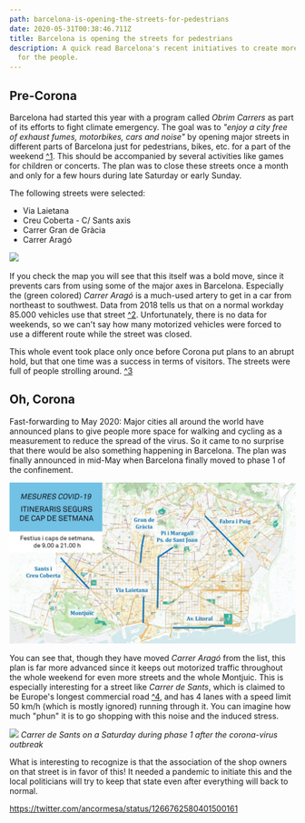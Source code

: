 ```yaml
---
path: barcelona-is-opening-the-streets-for-pedestrians
date: 2020-05-31T00:38:46.711Z
title: Barcelona is opening the streets for pedestrians
description: A quick read Barcelona's recent initiatives to create more space
  for the people.
---
```

## Pre-Corona

Barcelona had started this year with a program called *Obrim Carrers* as part of its efforts to fight climate emergency. The goal was to *"enjoy a city free of exhaust fumes, motorbikes, cars and noise"* by opening major streets in different parts of Barcelona just for pedestrians, bikes, etc. for a part of the weekend [^1](https://www.barcelona.cat/obrimcarrers/en). This should be accompanied by several activities like games for children or concerts. The plan was to close these streets once a month and only for a few hours during late Saturday or early Sunday.

The following streets were selected:

* Via Laietana
* Creu Coberta - C/ Sants axis
* Carrer Gran de Gràcia
* Carrer Aragó

![](../assets/closed_streets_obrem_carrers.png)

If you check the map you will see that this itself was a bold move, since it prevents cars from using some of the major axes in Barcelona. Especially the (green colored) *Carrer Aragó* is a much-used artery to get in a car from northeast to southwest. Data from 2018 tells us that on a normal workday 85.000 vehicles use that street [^2](https://www.bcn.cat/estadistica/castella/dades/anuari/cap15/C1511010.htm). Unfortunately, there is no data for weekends, so we can't say how many motorized vehicles were forced to use a different route while the street was closed.

This whole event took place only once before Corona put plans to an abrupt hold, but that one time was a success in terms of visitors. The streets were full of people strolling around. [^3](https://www.elperiodico.com/es/barcelona/20200308/calle-arago-sin-coches-obrim-carrers-7880527)

## Oh, Corona

Fast-forwarding to May 2020: Major cities all around the world have announced plans to give people more space for walking and cycling as a measurement to reduce the spread of the virus. So it came to no surprise that there would be also something happening in Barcelona. The plan was finally announced in mid-May when Barcelona finally moved to phase 1 of the confinement.

![](../assets/covid_19.jpg)

You can see that, though they have moved *Carrer Aragó* from the list, this plan is far more advanced since it keeps out motorized traffic throughout the whole weekend for even more streets and the whole Montjuic. This is especially interesting for a street like *Carrer de Sants*, which is claimed to be Europe's longest commercial road [^4](https://en.wikipedia.org/wiki/Carrer_de_Sants,_Barcelona), and has 4 lanes with a speed limit 50 km/h (which is mostly ignored) running through it. You can imagine how much "phun" it is to go shopping with this noise and the induced stress.

![](../assets/MVIMG_20200530_133911.jpg) *Carrer de Sants on a Saturday during phase 1 after the corona-virus outbreak*

What is interesting to recognize is that the association of the shop owners on that street is in favor of this! It needed a pandemic to initiate this and the local politicians will try to keep that state even after everything will back to normal.

https://twitter.com/ancormesa/status/1266762580401500161